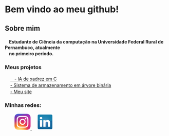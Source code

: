 <!DOCTYPE html>
<html lang="pt-br">
<body>
    <div class="container">
        <h1>Bem vindo ao meu github!</h1>
    </div>
    <div class="container">
        <h2>
            Sobre mim
        </h2>
        <div>
            <h4>ㅤEstudante de Ciência da computação na Universidade Federal Rural de Pernambuco, atualmente<br>ㅤno primeiro período.</h4>
        </div>
    </div>
    <div>
        <div>
            <h3>Meus projetos</h3>
            <div>
                <a>ㅤ</a>
                <a href="https://github.com/DaviPac/Chess-AI">ㅤ- IA de xadrez em C</a>
            </div>
            <div>
                <a>ㅤ</a>
                <a href="https://github.com/DaviPac/contatos-arvore-binaria">- Sistema de armazenamento em árvore binária</a>
            </div>
            <div>
                <a>ㅤ</a>
                <a href="https://github.com/DaviPac/my-site">- Meu site</a>
            </div>
        </div>
    </div>
    <h3>
        Minhas redes:
    </h3>
    <p></p>
    <div>
        <a>ㅤㅤ</a>
        <a href="https://www.instagram.com/davi_pires_aquino/" target="_blank">
            <img width=50px src="Instagram_icon.png" alt="Instagram">
        </a>
        <a>ㅤ</a>
        <a href="https://www.linkedin.com/in/davi-pires-224b0829a" target="_blank">
            <img width=50px src="linkedin_icon.png" alt="Linkedin">
        </a>
    </div>

</body>
</html>
